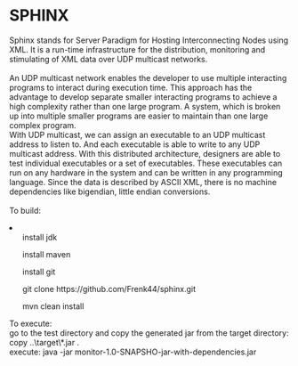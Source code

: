 SPHINX
======
Sphinx stands for Server Paradigm for Hosting Interconnecting Nodes using XML.
It is a run-time infrastructure for the distribution, monitoring and stimulating of XML data over UDP multicast networks.<br>
<br>
An UDP multicast network enables the developer to use multiple interacting programs to interact during execution time. This approach has the advantage to develop separate smaller interacting programs to achieve a high complexity rather than one large program. A system, which is broken up into multiple smaller programs are easier to maintain than one large complex program.<br> With UDP multicast, we can assign an executable to an UDP multicast address to listen to. And each executable is able to write to any UDP multicast address. With this distributed architecture, designers are able to test individual executables or a set of executables. These executables can run on any hardware in the system and can be written in any programming language. Since the data is described by ASCII XML, there is no machine dependencies like bigendian, little endian conversions.  
<br>
To build:
<li>
  <ul> install jdk</ul>
  <ul> install maven</ul>
  <ul> install git</ul>
  <ul> git clone https://github.com/Frenk44/sphinx.git</ul>
  <ul> mvn clean install</ul>
</li>
To execute:
<br> go to the test directory and copy the generated jar from the target directory: copy ..\target\*.jar .
<br> execute: java -jar monitor-1.0-SNAPSHO-jar-with-dependencies.jar


